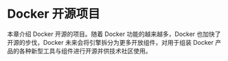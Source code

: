 # Docker 开源项目

本章介绍 Docker 开源的项目。随着 Docker 功能的越来越多，Docker 也加快了开源的步伐，Docker 未来会将引擎拆分为更多开放组件，对用于组装 Docker 产品的各种新型工具与组件进行开源并供技术社区使用。

